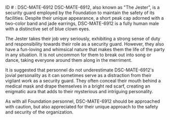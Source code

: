 ID # : DSC-MATE-6912
DSC-MATE-6912, also known as "The Jester", is a security guard employed by the Foundation to maintain the safety of its facilities. Despite their unique appearance, a short peak cap adorned with a two-color band and jade earrings, DSC-MATE-6912 is a fully human male with a distinctive set of blue clown eyes. 

The Jester takes their job very seriously, exhibiting a strong sense of duty and responsibility towards their role as a security guard. However, they also have a fun-loving and whimsical nature that makes them the life of the party in any situation. It is not uncommon for them to break out into song or dance, taking everyone around them along in the merriment.

It is suggested that personnel do not underestimate DSC-MATE-6912's jovial personality as it can sometimes serve as a distraction from their vigilant work as a security guard. They often conceal their mouth behind a medical mask and drape themselves in a bright red scarf, creating an enigmatic aura that adds to their mysterious and intriguing personality.

As with all Foundation personnel, DSC-MATE-6912 should be approached with caution, but also appreciated for their unique approach to the safety and security of the organization.